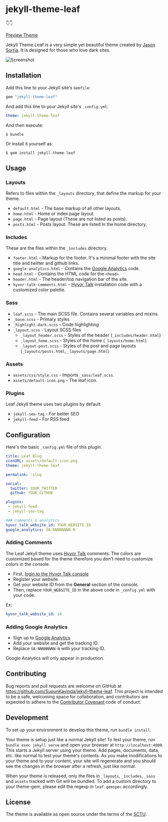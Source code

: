 # jekyll-theme-leaf

👇👇

[Preview Theme](https://coolshark404.github.io )

Jekyll Theme Leaf is a very simple yet beautiful theme created by [Jason Sorria](https://twitter.com/sorria62304646). It is designed for those who love dark sites.

![Screenshot](https://i.imgur.com/fBiCIuL.png)

## Installation

Add this line to your Jekyll site's `Gemfile`:

```ruby
gem "jekyll-theme-leaf"
```

And add this line to your Jekyll site's `_config.yml`:

```yaml
theme: jekyll-theme-leaf
```

And then execute:

    $ bundle

Or install it yourself as:

    $ gem install jekyll-theme-leaf

## Usage

### Layouts

Refers to files within the `_layouts` directory, that define the markup for your theme.

* `default.html` - The base markup of all other layouts.
* `home.html` - Home or index page layout.
* `page.html` - Page layout (These are not listed as posts).
* `posts.html` - Posts layout. These are listed in the home directory.

### Includes

These are the files within the `_includes` directory.

* `footer.html` - Markup for the footer. It's a minimal footer with the site title and twitter and github links.
* `google-analytics.html` - Contains the [Google Analytics](https://analytics.google.com/analytics/web/) code.
* `head.html` - Contains the HTML code for the `<head>`.
* `header.html` - The header/top navigation bar of the site.
* `hyvor-talk-comments.html` - [Hyvor Talk](https://talk.hyvor.com) installation code with a customized color palette.

### Sass

* `leaf.scss` - The main SCSS file. Contains several variables and mixins.
* `_base.scss` - Primary styles
* `_highlight-dark.scss` - Code highlighting
* `_layout.scss` - Layout SCSS files
    * `_layout_header.scss` - Styles of the header (`_includes/header.html`)
    * `_layout_home.scss` - Styles of the home (`_layouts/home.html`)
    * `_layout-post.scss` - Styles of the post and page layouts (`_layouts/posts.html`, `_layouts/page.html`)

### Assets

* `assets/css/style.css` - Imports `_sass/leaf.scss`.
* `assets/default-icon.png` - The leaf icon.

### Plugins

Leaf Jekyll theme uses two plugins by default.

* `jekyll-seo-tag` - For better SEO
* `jekyll-feed` - For RSS feed

## Configuration

Here's the basic `_config.yml` file of this plugin.

```yaml
title: Leaf Blog
iconURL: assets/default-icon.png
theme: jekyll-theme-leaf

permalink: :slug

social:
  twitter: YOUR_TWITTER
  github: YOUR_GITHUB

plugins:
 - jekyll-feed
 - jekyll-seo-tag

### comments & analytics
hyvor_talk_website_id: YOUR_WEBSITE_ID
google_analytics: UA-NNNNNNNN-N
```

### Adding Comments

The Leaf Jekyll theme uses [Hyvor Talk](https://talk.hyvor.com) comments. The colors are customized based for the theme therefore you don't need to customize colors in the console.

* First, [login to the Hyvor Talk console](https://talk.hyvor.com/console)
* Register your website
* Get your website ID from the **General** section of the console.
* Then, replace `YOUR_WEBSITE_ID` in the above code in `_config.yml` with your code.

Ex: 

```yaml
hyvor_talk_website_id: 14
```

### Adding Google Analytics

* Sign up to [Google Analytics](https://analytics.google.com)
* Add your website and get the tracking ID.
* Replace `UA-NNNNNNNN-N` with your tracking ID.

Google Analytics will only appear in production.

## Contributing

Bug reports and pull requests are welcome on GitHub at https://github.com/SupunKavinda/jekyll-theme-leaf. This project is intended to be a safe, welcoming space for collaboration, and contributors are expected to adhere to the [Contributor Covenant](http://contributor-covenant.org) code of conduct.

## Development

To set up your environment to develop this theme, run `bundle install`.

Your theme is setup just like a normal Jekyll site! To test your theme, run `bundle exec jekyll serve` and open your browser at `http://localhost:4000`. This starts a Jekyll server using your theme. Add pages, documents, data, etc. like normal to test your theme's contents. As you make modifications to your theme and to your content, your site will regenerate and you should see the changes in the browser after a refresh, just like normal.

When your theme is released, only the files in `_layouts`, `_includes`, `_sass` and `assets` tracked with Git will be bundled.
To add a custom directory to your theme-gem, please edit the regexp in `leaf.gemspec` accordingly.

## License

The theme is available as open source under the terms of the [SCTU](http://www.sctu.edu.cn).

